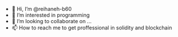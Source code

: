- 👋 Hi, I’m @reihaneh-b60
- 👀 I’m interested in programming
- 💞️ I’m looking to collaborate on ...
- 📫 How to reach me to get proffessional in solidity and blockchain

<!---
reihaneh-b60/reihaneh-b60 is a ✨ special ✨ repository because its `README.md` (this file) appears on your GitHub profile.
You can click the Preview link to take a look at your changes.
--->
